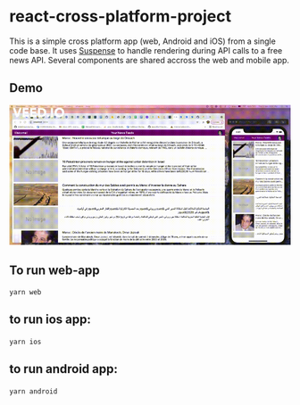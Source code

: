 # react-cross-platform-project

This is a simple cross platform app (web, Android and iOS) from a single code base.
It uses [Suspense](https://reactjs.org/docs/concurrent-mode-suspense.html) to handle rendering during API calls to a free news API.
Several components are shared accross the web and mobile app.

## Demo

![Demo Gif](docs/cross-platform-demo.gif)

## To run web-app

`yarn web`

## to run ios app:

`yarn ios`

## to run android app:

`yarn android`

